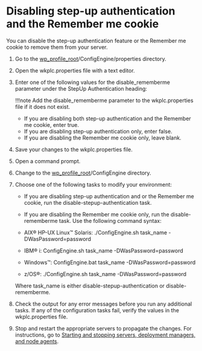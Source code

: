 # Disabling step-up authentication and the Remember me cookie

You can disable the step-up authentication feature or the Remember me cookie to remove them from your server.

1.  Go to the [wp\_profile\_root](../../../../../../../guide_me/wpsdirstr.md#wp_profile_root)/ConfigEngine/properties directory.

2.  Open the wkplc.properties file with a text editor.

3.  Enter one of the following values for the disable\_rememberme parameter under the StepUp Authentication heading:

    !!!note
        Add the disable\_rememberme parameter to the wkplc.properties file if it does not exist.

    -   If you are disabling both step-up authentication and the Remember me cookie, enter true.
    -   If you are disabling step-up authentication only, enter false.
    -   If you are disabling the Remember me cookie only, leave blank.

4.  Save your changes to the wkplc.properties file.

5.  Open a command prompt.

6.  Change to the [wp\_profile\_root](../../../../../../../guide_me/wpsdirstr.md#wp_profile_root)/ConfigEngine directory.

7.  Choose one of the following tasks to modify your environment:

    -   If you are disabling step-up authentication and or the Remember me cookie, run the disable-stepup-authentication task.
    -   If you are disabling the Remember me cookie only, run the disable-rememberme task.
    Use the following command syntax:

    -   AIX® HP-UX Linux™ Solaris: ./ConfigEngine.sh task\_name -DWasPassword=password
    -   IBM® i: ConfigEngine.sh task\_name -DWasPassword=password
    -   Windows™: ConfigEngine.bat task\_name -DWasPassword=password
    -   z/OS®: ./ConfigEngine.sh task\_name -DWasPassword=password

    Where task\_name is either disable-stepup-authentication or disable-rememberme.

8.  Check the output for any error messages before you run any additional tasks. If any of the configuration tasks fail, verify the values in the wkplc.properties file.

9.  Stop and restart the appropriate servers to propagate the changes. For instructions, go to [Starting and stopping servers, deployment managers, and node agents](../../../../../stopstart.md).




